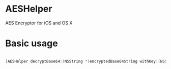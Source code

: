 AESHelper
=========

AES Encryptor for iOS and OS X

# Basic usage

```objective-c

[AESHelper decryptBase64:(NSString *)encryptedBase64String withKey:(NSString *)key]
```


